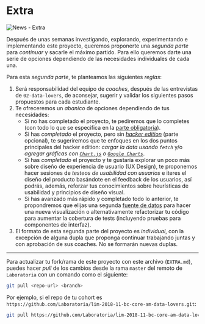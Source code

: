 # Extra

![News - Extra](http://www.inventium.com.au/wp-content/uploads/2015/03/March-17-Whats-Black-and-White-and-Read-All-Over-768x384.gif)

Después de unas semanas investigando, explorando, experimentando e
implementando este proyecto, queremos proponerte una _segunda parte_ para
_continuar_ y sacarle el máximo partido. Para ello queremos darte una serie de
opciones dependiendo de las necesidades individuales de cada una.

Para esta _segunda parte_, te planteamos las siguientes _reglas_:

1. Será responsabilidad del equipo de _coaches_, después de las entrevistas de
   `02-data-lovers`, de aconsejar, sugerir y validar los siguientes pasos
   propuestos para cada estudiante.
2. Te ofreceremos un _abanico_ de opciones dependiendo de tus necesidades:
   - Si no has completado el proyecto, te pediremos que lo completes (con todo
     lo que se especifica en la [parte obligatoria](README.md#parte-obligatoria)).
   - Si has _completado_ el proyecto, pero sin
     [_hacker edition_](README.md#parte-opcional-hacker-edition) (parte
     opcional), te sugeriremos que te enfoques en los dos puntos principales
     del hacker edition: _cargar la data usando `fetch`_ y/o _agregar gráficas
     con [`Chart.js`](https://www.chartjs.org/) o
     [`Google Charts`](https://developers.google.com/chart/)_.
   - Si has _completado_ el proyecto y te gustaría explorar un poco más sobre
     diseño de experiencia de usuario (UX Design), te proponemos hacer sesiones
     de _testeos de usabilidad con usuarios_ e iteres el diseño del producto
     basándote en el feedback de los usuarios, así podrás, además, reforzar 
     tus conocimientos sobre heurísticas de usabilidad y principios de diseño
     visual.
   - Si has avanzado más rápido y completado todo lo anterior, te propondremos
     que elijas una segunda [fuente de datos](README.md#resumen-del-proyecto)
     para hacer una nueva visualización o alternativamente refactorizar tu
     código para aumentar la cobertura de tests (incluyendo pruebas para
     componentes de interfaz).
3. El formato de esta segunda parte del proyecto es _individual_, con la
   excepción de alguna dupla que proponga continuar trabajando juntas y con
   aprobación de sus coaches. No se formarán nuevas duplas.

***

Para actualizar tu fork/rama de este proyecto con este archivo (`EXTRA.md`),
puedes hacer _pull_ de los cambios desde la rama `master` del remoto de
`Laboratoria` con un comando como el siguiente:

```sh
git pull <repo-url> <branch>
```

Por ejemplo, si el repo de tu cohort es
`https://github.com/Laboratoria/lim-2018-11-bc-core-am-data-lovers.git`:

```sh
git pull https://github.com/Laboratoria/lim-2018-11-bc-core-am-data-lovers.git master
```
